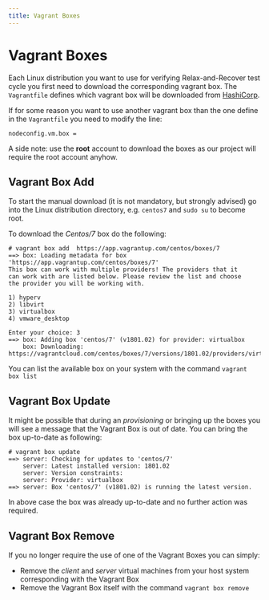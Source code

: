 ```yaml
---
title: Vagrant Boxes
---
```


# Vagrant Boxes

Each Linux distribution you want to use for verifying Relax-and-Recover test cycle you first need to download the corresponding vagrant box. The `Vagrantfile` defines which vagrant box will be downloaded from [HashiCorp](https://app.vagrantup.com/boxes).

If for some reason you want to use another vagrant box than the one define in the `Vagrantfile` you need to modify the line:

    nodeconfig.vm.box =

A side note: use the **root** account to download the boxes as our project will require the root account anyhow.

## Vagrant Box Add

To start the manual download (it is not mandatory, but strongly advised) go into the Linux distribution directory, e.g. `centos7` and `sudo su` to become root.

To download the *Centos/7* box do the following:

    # vagrant box add  https://app.vagrantup.com/centos/boxes/7
    ==> box: Loading metadata for box 'https://app.vagrantup.com/centos/boxes/7'
    This box can work with multiple providers! The providers that it
    can work with are listed below. Please review the list and choose
    the provider you will be working with.
    
    1) hyperv
    2) libvirt
    3) virtualbox
    4) vmware_desktop
    
    Enter your choice: 3
    ==> box: Adding box 'centos/7' (v1801.02) for provider: virtualbox
        box: Downloading: https://vagrantcloud.com/centos/boxes/7/versions/1801.02/providers/virtualbox.box

You can list the available box on your system with the command `vagrant box list` 

## Vagrant Box Update

It might be possible that during an *provisioning* or bringing up the boxes you will see a message that the Vagrant Box is out of date. You can bring the box up-to-date as following:

    # vagrant box update 
    ==> server: Checking for updates to 'centos/7'
        server: Latest installed version: 1801.02
        server: Version constraints: 
        server: Provider: virtualbox
    ==> server: Box 'centos/7' (v1801.02) is running the latest version.

In above case the box was already up-to-date and no further action was required.

## Vagrant Box Remove

If you no longer require the use of one of the Vagrant Boxes you can simply:

- Remove the _client_ and _server_ virtual machines from your host system corresponding with the Vagrant Box
- Remove the Vagrant Box itself with the command `vagrant box remove`

